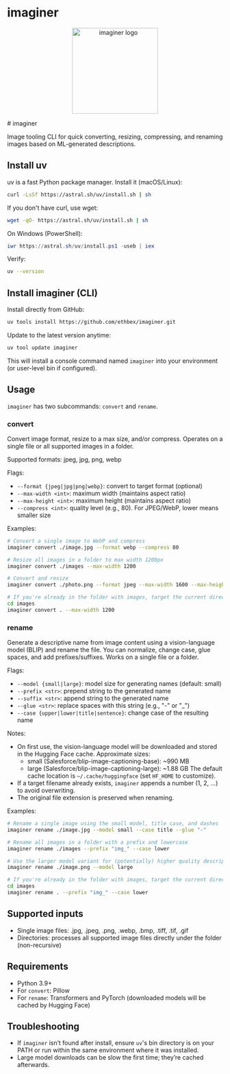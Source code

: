 # imaginer

<p align="center">
	<img src="logo.png" alt="imaginer logo" width="200"/>
</p>
# imaginer

Image tooling CLI for quick converting, resizing, compressing, and renaming images based on ML-generated descriptions.

## Install uv

uv is a fast Python package manager. Install it (macOS/Linux):

```sh
curl -LsSf https://astral.sh/uv/install.sh | sh
```

If you don't have curl, use wget:

```sh
wget -qO- https://astral.sh/uv/install.sh | sh
```

On Windows (PowerShell):

```powershell
iwr https://astral.sh/uv/install.ps1 -useb | iex
```

Verify:

```sh
uv --version
```

## Install imaginer (CLI)

Install directly from GitHub:

```sh
uv tools install https://github.com/ethbex/imaginer.git
```

Update to the latest version anytime:

```sh
uv tool update imaginer
```

This will install a console command named `imaginer` into your environment (or user-level bin if configured).

## Usage

`imaginer` has two subcommands: `convert` and `rename`.

### convert

Convert image format, resize to a max size, and/or compress. Operates on a single file or all supported images in a folder.

Supported formats: jpeg, jpg, png, webp

Flags:
- `--format {jpeg|jpg|png|webp}`: convert to target format (optional)
- `--max-width <int>`: maximum width (maintains aspect ratio)
- `--max-height <int>`: maximum height (maintains aspect ratio)
- `--compress <int>`: quality level (e.g., 80). For JPEG/WebP, lower means smaller size

Examples:

```sh
# Convert a single image to WebP and compress
imaginer convert ./image.jpg --format webp --compress 80

# Resize all images in a folder to max width 1200px
imaginer convert ./images --max-width 1200

# Convert and resize
imaginer convert ./photo.png --format jpeg --max-width 1600 --max-height 1200

# If you're already in the folder with images, target the current directory
cd images
imaginer convert . --max-width 1200
```

### rename

Generate a descriptive name from image content using a vision-language model (BLIP) and rename the file. You can normalize, change case, glue spaces, and add prefixes/suffixes. Works on a single file or a folder.

Flags:
- `--model {small|large}`: model size for generating names (default: small)
- `--prefix <str>`: prepend string to the generated name
- `--suffix <str>`: append string to the generated name
- `--glue <str>`: replace spaces with this string (e.g., "-" or "_")
- `--case {upper|lower|title|sentence}`: change case of the resulting name

Notes:
- On first use, the vision-language model will be downloaded and stored in the Hugging Face cache. Approximate sizes:
	- small (Salesforce/blip-image-captioning-base): ~990 MB
	- large (Salesforce/blip-image-captioning-large): ~1.88 GB
	The default cache location is `~/.cache/huggingface` (set `HF_HOME` to customize).
- If a target filename already exists, `imaginer` appends a number (1, 2, …) to avoid overwriting.
- The original file extension is preserved when renaming.

Examples:

```sh
# Rename a single image using the small model, title case, and dashes
imaginer rename ./image.jpg --model small --case title --glue "-"

# Rename all images in a folder with a prefix and lowercase
imaginer rename ./images --prefix "img_" --case lower

# Use the larger model variant for (potentially) higher quality descriptions
imaginer rename ./image.png --model large

# If you're already in the folder with images, target the current directory
cd images
imaginer rename . --prefix "img_" --case lower
```

## Supported inputs

- Single image files: .jpg, .jpeg, .png, .webp, .bmp, .tiff, .tif, .gif
- Directories: processes all supported image files directly under the folder (non-recursive)

## Requirements

- Python 3.9+
- For `convert`: Pillow
- For `rename`: Transformers and PyTorch (downloaded models will be cached by Hugging Face)

## Troubleshooting

- If `imaginer` isn’t found after install, ensure `uv`'s bin directory is on your PATH or run within the same environment where it was installed.
- Large model downloads can be slow the first time; they’re cached afterwards.

